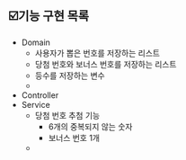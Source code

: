 ## ☑️기능 구현 목록
- Domain
  - 사용자가 뽑은 번호를 저장하는 리스트
  - 당첨 번호와 보너스 번호를 저장하는 리스트
  - 등수를 저장하는 변수
  - 
- Controller
- Service 
  - 당첨 번호 추첨 기능 
    - 6개의 중복되지 않는 숫자
    - 보너스 번호 1개
  - 